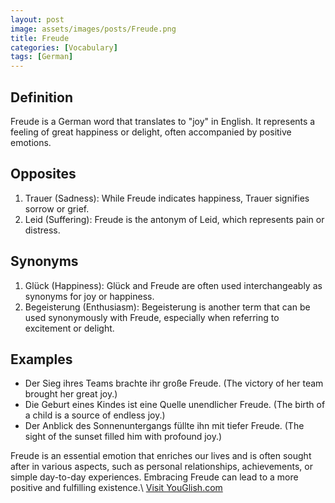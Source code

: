 ```yaml
---
layout: post
image: assets/images/posts/Freude.png
title: Freude
categories: [Vocabulary]
tags: [German]
---
```


## Definition
Freude is a German word that translates to "joy" in English. It represents a feeling of great happiness or delight, often accompanied by positive emotions.

## Opposites
1. Trauer (Sadness): While Freude indicates happiness, Trauer signifies sorrow or grief.
2. Leid (Suffering): Freude is the antonym of Leid, which represents pain or distress.

## Synonyms
1. Glück (Happiness): Glück and Freude are often used interchangeably as synonyms for joy or happiness.
2. Begeisterung (Enthusiasm): Begeisterung is another term that can be used synonymously with Freude, especially when referring to excitement or delight.

## Examples
- Der Sieg ihres Teams brachte ihr große Freude. (The victory of her team brought her great joy.)
- Die Geburt eines Kindes ist eine Quelle unendlicher Freude. (The birth of a child is a source of endless joy.)
- Der Anblick des Sonnenuntergangs füllte ihn mit tiefer Freude. (The sight of the sunset filled him with profound joy.)

Freude is an essential emotion that enriches our lives and is often sought after in various aspects, such as personal relationships, achievements, or simple day-to-day experiences. Embracing Freude can lead to a more positive and fulfilling existence.\ <a id="yg-widget-0" class="youglish-widget" data-query="Freude" data-lang="german" data-components="8412" data-auto-start="0" data-bkg-color="theme_light" data-title="How%20to%20pronounce%20Freude%20in%20German"  rel="nofollow" href="https://youglish.com">Visit YouGlish.com</a><script async src="https://youglish.com/public/emb/widget.js" charset="utf-8"></script>